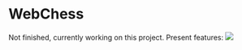 # WebChess
Not finished, currently working on this project.
Present features:
<img src='./misc/WebchessFeatures.gif'>
